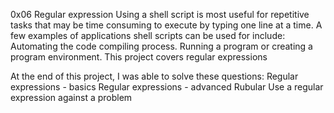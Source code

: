 0x06 Regular expression
Using a shell script is most useful for repetitive tasks that may be time consuming to execute by typing one line at a time. A few examples of applications shell scripts can be used for include: Automating the code compiling process. Running a program or creating a program environment. This project covers regular expressions

At the end of this project, I was able to solve these questions:
Regular expressions - basics
Regular expressions - advanced
Rubular
Use a regular expression against a problem
